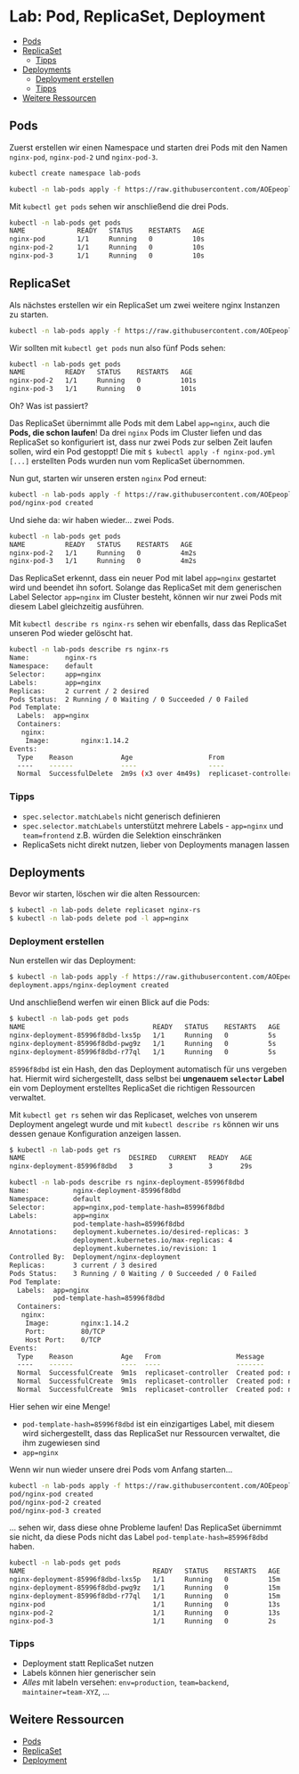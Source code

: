 # Lab: Pod, ReplicaSet, Deployment

<!-- BEGIN mktoc -->

- [Pods](#pods)
- [ReplicaSet](#replicaset)
  - [Tipps](#tipps)
- [Deployments](#deployments)
  - [Deployment erstellen](#deployment-erstellen)
  - [Tipps](#tipps)
- [Weitere Ressourcen](#weitere-ressourcen)
<!-- END mktoc -->

## Pods

Zuerst erstellen wir einen Namespace und starten drei Pods mit den Namen `nginx-pod`, `nginx-pod-2` und `nginx-pod-3`.

```sh
kubectl create namespace lab-pods
```

```sh
kubectl -n lab-pods apply -f https://raw.githubusercontent.com/AOEpeople/academy-kubernetes-101/main/pod-replicaset-deployment/nginx-pod.yml -f https://raw.githubusercontent.com/AOEpeople/academy-kubernetes-101/main/pod-replicaset-deployment/nginx-pod-2.yml -f https://raw.githubusercontent.com/AOEpeople/academy-kubernetes-101/main/pod-replicaset-deployment/nginx-pod-3.yml
```

Mit `kubectl get pods` sehen wir anschließend die drei Pods.

```sh
kubectl -n lab-pods get pods
NAME             READY   STATUS    RESTARTS   AGE
nginx-pod        1/1     Running   0          10s
nginx-pod-2      1/1     Running   0          10s
nginx-pod-3      1/1     Running   0          10s
```

## ReplicaSet

Als nächstes erstellen wir ein ReplicaSet um zwei weitere nginx Instanzen zu starten.

```sh
kubectl -n lab-pods apply -f https://raw.githubusercontent.com/AOEpeople/academy-kubernetes-101/main/pod-replicaset-deployment/nginx-replicaset.yml
```

Wir sollten mit `kubectl get pods` nun also fünf Pods sehen:

```sh
kubectl -n lab-pods get pods
NAME          READY   STATUS    RESTARTS   AGE
nginx-pod-2   1/1     Running   0          101s
nginx-pod-3   1/1     Running   0          101s
```

Oh? Was ist passiert?

Das ReplicaSet übernimmt alle Pods mit dem Label `app=nginx`, auch die **Pods, die schon laufen**!
Da drei `nginx` Pods im Cluster liefen und das ReplicaSet so konfiguriert ist, dass nur zwei Pods zur selben Zeit laufen sollen, wird ein Pod gestoppt!
Die mit `$ kubectl apply -f nginx-pod.yml [...]` erstellten Pods wurden nun vom ReplicaSet übernommen.

Nun gut, starten wir unseren ersten `nginx` Pod erneut:

```sh
kubectl -n lab-pods apply -f https://raw.githubusercontent.com/AOEpeople/academy-kubernetes-101/main/pod-replicaset-deployment/nginx-pod.yml
pod/nginx-pod created
```

Und siehe da: wir haben wieder... zwei Pods.

```sh
kubectl -n lab-pods get pods
NAME          READY   STATUS    RESTARTS   AGE
nginx-pod-2   1/1     Running   0          4m2s
nginx-pod-3   1/1     Running   0          4m2s
```

Das ReplicaSet erkennt, dass ein neuer Pod mit label `app=nginx` gestartet wird und beendet ihn sofort.
Solange das ReplicaSet mit dem generischen Label Selector `app=nginx` im Cluster besteht, können wir nur zwei Pods mit diesem Label gleichzeitig ausführen. 

Mit `kubectl describe rs nginx-rs` sehen wir ebenfalls, dass das ReplicaSet unseren Pod wieder gelöscht hat.

```sh
kubectl -n lab-pods describe rs nginx-rs
Name:         nginx-rs
Namespace:    default
Selector:     app=nginx
Labels:       app=nginx
Replicas:     2 current / 2 desired
Pods Status:  2 Running / 0 Waiting / 0 Succeeded / 0 Failed
Pod Template:
  Labels:  app=nginx
  Containers:
   nginx:
    Image:        nginx:1.14.2
Events:
  Type    Reason            Age                   From                   Message
  ----    ------            ----                  ----                   -------
  Normal  SuccessfulDelete  2m9s (x3 over 4m49s)  replicaset-controller  Deleted pod: nginx-pod
```

### Tipps

- `spec.selector.matchLabels` nicht generisch definieren
- `spec.selector.matchLabels` unterstützt mehrere Labels - `app=nginx` und `team=frontend` z.B. würden die Selektion einschränken
- ReplicaSets nicht direkt nutzen, lieber von Deployments managen lassen

## Deployments

Bevor wir starten, löschen wir die alten Ressourcen:

```sh
$ kubectl -n lab-pods delete replicaset nginx-rs
$ kubectl -n lab-pods delete pod -l app=nginx
```

### Deployment erstellen

Nun erstellen wir das Deployment:

```sh
$ kubectl -n lab-pods apply -f https://raw.githubusercontent.com/AOEpeople/academy-kubernetes-101/main/pod-replicaset-deployment/nginx-deployment.yml
deployment.apps/nginx-deployment created
```

Und anschließend werfen wir einen Blick auf die Pods:

```sh
$ kubectl -n lab-pods get pods
NAME                                READY   STATUS    RESTARTS   AGE
nginx-deployment-85996f8dbd-lxs5p   1/1     Running   0          5s
nginx-deployment-85996f8dbd-pwg9z   1/1     Running   0          5s
nginx-deployment-85996f8dbd-r77ql   1/1     Running   0          5s
```

`85996f8dbd` ist ein Hash, den das Deployment automatisch für uns vergeben hat. Hiermit wird sichergestellt, dass selbst bei **ungenauem `selector` Label** ein vom Deployment erstelltes ReplicaSet die richtigen Ressourcen verwaltet.

Mit `kubectl get rs` sehen wir das Replicaset, welches von unserem Deployment angelegt wurde und mit `kubectl describe rs` können wir uns dessen genaue Konfiguration anzeigen lassen.

```sh
$ kubectl -n lab-pods get rs
NAME                          DESIRED   CURRENT   READY   AGE
nginx-deployment-85996f8dbd   3         3         3       29s
```

```sh
kubectl -n lab-pods describe rs nginx-deployment-85996f8dbd
Name:           nginx-deployment-85996f8dbd
Namespace:      default
Selector:       app=nginx,pod-template-hash=85996f8dbd
Labels:         app=nginx
                pod-template-hash=85996f8dbd
Annotations:    deployment.kubernetes.io/desired-replicas: 3
                deployment.kubernetes.io/max-replicas: 4
                deployment.kubernetes.io/revision: 1
Controlled By:  Deployment/nginx-deployment
Replicas:       3 current / 3 desired
Pods Status:    3 Running / 0 Waiting / 0 Succeeded / 0 Failed
Pod Template:
  Labels:  app=nginx
           pod-template-hash=85996f8dbd
  Containers:
   nginx:
    Image:        nginx:1.14.2
    Port:         80/TCP
    Host Port:    0/TCP
Events:
  Type    Reason            Age   From                   Message
  ----    ------            ----  ----                   -------
  Normal  SuccessfulCreate  9m1s  replicaset-controller  Created pod: nginx-deployment-85996f8dbd-pwg9z
  Normal  SuccessfulCreate  9m1s  replicaset-controller  Created pod: nginx-deployment-85996f8dbd-r77ql
  Normal  SuccessfulCreate  9m1s  replicaset-controller  Created pod: nginx-deployment-85996f8dbd-lxs5p
```

Hier sehen wir eine Menge!

- `pod-template-hash=85996f8dbd` ist ein einzigartiges Label, mit diesem wird sichergestellt, dass das ReplicaSet nur Ressourcen verwaltet, die ihm zugewiesen sind
- `app=nginx` 

Wenn wir nun wieder unsere drei Pods vom Anfang starten...

```sh
kubectl -n lab-pods apply -f https://raw.githubusercontent.com/AOEpeople/academy-kubernetes-101/main/pod-replicaset-deployment/nginx-pod.yml -f https://raw.githubusercontent.com/AOEpeople/academy-kubernetes-101/main/pod-replicaset-deployment/nginx-pod-2.yml -f https://raw.githubusercontent.com/AOEpeople/academy-kubernetes-101/main/pod-replicaset-deployment/nginx-pod-3.yml
pod/nginx-pod created
pod/nginx-pod-2 created
pod/nginx-pod-3 created
```

... sehen wir, dass diese ohne Probleme laufen! Das ReplicaSet übernimmt sie nicht, da diese Pods nicht das Label `pod-template-hash=85996f8dbd` haben.

```sh
kubectl -n lab-pods get pods
NAME                                READY   STATUS    RESTARTS   AGE
nginx-deployment-85996f8dbd-lxs5p   1/1     Running   0          15m
nginx-deployment-85996f8dbd-pwg9z   1/1     Running   0          15m
nginx-deployment-85996f8dbd-r77ql   1/1     Running   0          15m
nginx-pod                           1/1     Running   0          13s
nginx-pod-2                         1/1     Running   0          13s
nginx-pod-3                         1/1     Running   0          2s
```

### Tipps

- Deployment statt ReplicaSet nutzen
- Labels können hier generischer sein
- _Alles_ mit labeln versehen: `env=production`, `team=backend`, `maintainer=team-XYZ`, ... 

## Weitere Ressourcen

- [Pods](https://kubernetes.io/docs/concepts/workloads/pods/)
- [ReplicaSet](https://kubernetes.io/docs/concepts/workloads/controllers/replicaset/)
- [Deployment](https://kubernetes.io/docs/concepts/workloads/controllers/deployment/)
